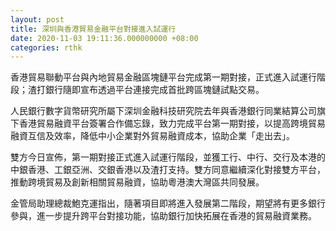 ```yaml
---
layout: post
title: 深圳與香港貿易金融平台對接進入試運行
date: 2020-11-03 19:11:36.000000000 +08:00
categories: rthk
---
```


香港貿易聯動平台與內地貿易金融區塊鏈平台完成第一期對接，正式進入試運行階段；渣打銀行隨即宣布透過平台連接完成首批跨區塊鏈試點交易。

人民銀行數字貨幣研究所屬下深圳金融科技研究院去年與香港銀行同業結算公司旗下香港貿易融資平台簽署合作備忘錄，致力完成平台第一期對接，以提高跨境貿易融資互信及效率，降低中小企業對外貿易融資成本，協助企業「走出去」。

雙方今日宣佈，第一期對接正式進入試運行階段，並獲工行、中行、交行及本港的中銀香港、工銀亞洲、交銀香港以及渣打支持。雙方同意繼續深化對接雙方平台，推動跨境貿易及創新相關貿易融資，協助粵港澳大灣區共同發展。

金管局助理總裁鮑克運指出，隨著項目即將進入發展第二階段，期望將有更多銀行參與，進一步提升跨平台對接功能，協助銀行加快拓展在香港的貿易融資業務。
